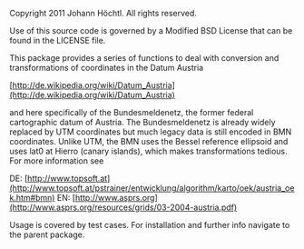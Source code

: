 Copyright 2011 Johann Höchtl. All rights reserved.

Use of this source code is governed by a Modified BSD License
that can be found in the LICENSE file.

This package provides a series of functions to deal with
conversion and transformations of coordinates in the Datum Austria

[http://de.wikipedia.org/wiki/Datum_Austria](http://de.wikipedia.org/wiki/Datum_Austria)

and here specifically of the Bundesmeldenetz, the former federal cartographic datum
of Austria. The Bundesmeldenetz is already widely replaced by UTM coordinates but much legacy
data is still encoded in BMN coordinates. Unlike UTM, the BMN uses the Bessel reference ellipsoid
and uses lat0 at Hierro (canary islands), which makes transformations tedious.
For more information see

DE: [http://www.topsoft.at](http://www.topsoft.at/pstrainer/entwicklung/algorithm/karto/oek/austria_oek.htm#bmn)
EN: [http://www.asprs.org](http://www.asprs.org/resources/grids/03-2004-austria.pdf)

Usage is covered by test cases. For installation and further info navigate to the parent package.
